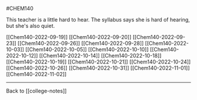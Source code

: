 #CHEM140

This teacher is a little hard to hear.  The syllabus says she is hard of hearing, but she's also quiet.

[[Chem140-2022-09-19]]
[[Chem140-2022-09-20]]
[[Chem140-2022-09-23]]
[[Chem140-2022-09-26]]
[[Chem140-2022-09-28]]
[[Chem140-2022-10-03]]
[[Chem140-2022-10-05]]
[[Chem140-2022-10-10]]
[[Chem140-2022-10-12]]
[[Chem140-2022-10-14]]
[[Chem140-2022-10-18]]
[[Chem140-2022-10-19]]
[[Chem140-2022-10-21]]
[[Chem140-2022-10-24]]
[[Chem140-2022-10-26]]
[[Chem140-2022-10-31]]
[[Chem140-2022-11-01]]
[[Chem140-2022-11-02]]

---
Back to [[college-notes]]
